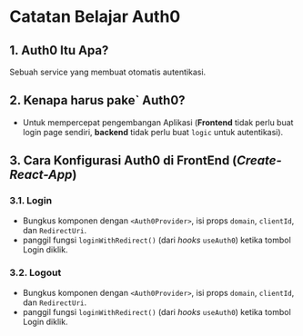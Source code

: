 # Catatan Belajar Auth0

## 1. **Auth0** Itu Apa?

Sebuah service yang membuat otomatis autentikasi.

## 2. Kenapa harus pake` **Auth0**?

-   Untuk mempercepat pengembangan Aplikasi (**Frontend** tidak perlu buat login page sendiri, **backend** tidak perlu buat `logic` untuk autentikasi).

## 3. Cara Konfigurasi **Auth0** di FrontEnd (_Create-React-App_)

### 3.1. Login

-   Bungkus komponen dengan `<Auth0Provider>`, isi props `domain`, `clientId`, dan `RedirectUri`.
-   panggil fungsi `loginWithRedirect()` (dari _hooks_ `useAuth0`) ketika tombol Login diklik.

### 3.2. Logout

-   Bungkus komponen dengan `<Auth0Provider>`, isi props `domain`, `clientId`, dan `RedirectUri`.
-   panggil fungsi `loginWithRedirect()` (dari _hooks_ `useAuth0`) ketika tombol Login diklik.
